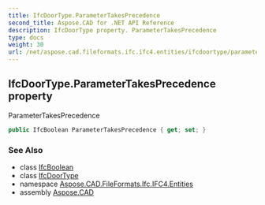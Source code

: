 ```yaml
---
title: IfcDoorType.ParameterTakesPrecedence
second_title: Aspose.CAD for .NET API Reference
description: IfcDoorType property. ParameterTakesPrecedence
type: docs
weight: 30
url: /net/aspose.cad.fileformats.ifc.ifc4.entities/ifcdoortype/parametertakesprecedence/
---
```

## IfcDoorType.ParameterTakesPrecedence property

ParameterTakesPrecedence

```csharp
public IfcBoolean ParameterTakesPrecedence { get; set; }
```

### See Also

* class [IfcBoolean](../../../aspose.cad.fileformats.ifc.ifc4.types/ifcboolean/)
* class [IfcDoorType](../)
* namespace [Aspose.CAD.FileFormats.Ifc.IFC4.Entities](../../ifcdoortype/)
* assembly [Aspose.CAD](../../../)


